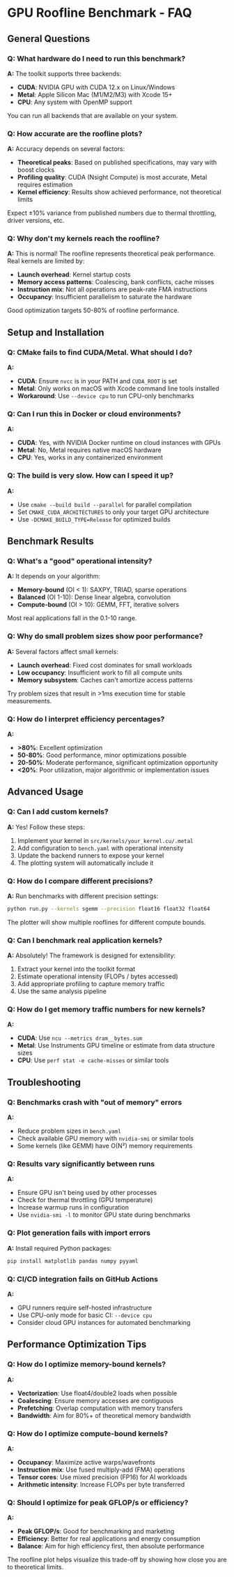 # GPU Roofline Benchmark - FAQ

## General Questions

### Q: What hardware do I need to run this benchmark?
**A:** The toolkit supports three backends:
- **CUDA**: NVIDIA GPU with CUDA 12.x on Linux/Windows
- **Metal**: Apple Silicon Mac (M1/M2/M3) with Xcode 15+
- **CPU**: Any system with OpenMP support

You can run all backends that are available on your system.

### Q: How accurate are the roofline plots?
**A:** Accuracy depends on several factors:
- **Theoretical peaks**: Based on published specifications, may vary with boost clocks
- **Profiling quality**: CUDA (Nsight Compute) is most accurate, Metal requires estimation
- **Kernel efficiency**: Results show achieved performance, not theoretical limits

Expect ±10% variance from published numbers due to thermal throttling, driver versions, etc.

### Q: Why don't my kernels reach the roofline?
**A:** This is normal! The roofline represents theoretical peak performance. Real kernels are limited by:
- **Launch overhead**: Kernel startup costs
- **Memory access patterns**: Coalescing, bank conflicts, cache misses
- **Instruction mix**: Not all operations are peak-rate FMA instructions
- **Occupancy**: Insufficient parallelism to saturate the hardware

Good optimization targets 50-80% of roofline performance.

## Setup and Installation

### Q: CMake fails to find CUDA/Metal. What should I do?
**A:** 
- **CUDA**: Ensure `nvcc` is in your PATH and `CUDA_ROOT` is set
- **Metal**: Only works on macOS with Xcode command line tools installed
- **Workaround**: Use `--device cpu` to run CPU-only benchmarks

### Q: Can I run this in Docker or cloud environments?
**A:** 
- **CUDA**: Yes, with NVIDIA Docker runtime on cloud instances with GPUs
- **Metal**: No, Metal requires native macOS hardware
- **CPU**: Yes, works in any containerized environment

### Q: The build is very slow. How can I speed it up?
**A:**
- Use `cmake --build build --parallel` for parallel compilation
- Set `CMAKE_CUDA_ARCHITECTURES` to only your target GPU architecture
- Use `-DCMAKE_BUILD_TYPE=Release` for optimized builds

## Benchmark Results

### Q: What's a "good" operational intensity?
**A:** It depends on your algorithm:
- **Memory-bound** (OI < 1): SAXPY, TRIAD, sparse operations
- **Balanced** (OI 1-10): Dense linear algebra, convolution
- **Compute-bound** (OI > 10): GEMM, FFT, iterative solvers

Most real applications fall in the 0.1-10 range.

### Q: Why do small problem sizes show poor performance?
**A:** Several factors affect small kernels:
- **Launch overhead**: Fixed cost dominates for small workloads
- **Low occupancy**: Insufficient work to fill all compute units
- **Memory subsystem**: Caches can't amortize access patterns

Try problem sizes that result in >1ms execution time for stable measurements.

### Q: How do I interpret efficiency percentages?
**A:**
- **>80%**: Excellent optimization
- **50-80%**: Good performance, minor optimizations possible
- **20-50%**: Moderate performance, significant optimization opportunity
- **<20%**: Poor utilization, major algorithmic or implementation issues

## Advanced Usage

### Q: Can I add custom kernels?
**A:** Yes! Follow these steps:
1. Implement your kernel in `src/kernels/your_kernel.cu/.metal`
2. Add configuration to `bench.yaml` with operational intensity
3. Update the backend runners to expose your kernel
4. The plotting system will automatically include it

### Q: How do I compare different precisions?
**A:** Run benchmarks with different precision settings:
```bash
python run.py --kernels sgemm --precision float16 float32 float64
```

The plotter will show multiple rooflines for different compute bounds.

### Q: Can I benchmark real application kernels?
**A:** Absolutely! The framework is designed for extensibility:
1. Extract your kernel into the toolkit format
2. Estimate operational intensity (FLOPs / bytes accessed)
3. Add appropriate profiling to capture memory traffic
4. Use the same analysis pipeline

### Q: How do I get memory traffic numbers for new kernels?
**A:**
- **CUDA**: Use `ncu --metrics dram__bytes.sum`
- **Metal**: Use Instruments GPU timeline or estimate from data structure sizes
- **CPU**: Use `perf stat -e cache-misses` or similar tools

## Troubleshooting

### Q: Benchmarks crash with "out of memory" errors
**A:** 
- Reduce problem sizes in `bench.yaml`
- Check available GPU memory with `nvidia-smi` or similar tools
- Some kernels (like GEMM) have O(N²) memory requirements

### Q: Results vary significantly between runs
**A:**
- Ensure GPU isn't being used by other processes
- Check for thermal throttling (GPU temperature)
- Increase warmup runs in configuration
- Use `nvidia-smi -l` to monitor GPU state during benchmarks

### Q: Plot generation fails with import errors
**A:** Install required Python packages:
```bash
pip install matplotlib pandas numpy pyyaml
```

### Q: CI/CD integration fails on GitHub Actions
**A:**
- GPU runners require self-hosted infrastructure
- Use CPU-only mode for basic CI: `--device cpu`
- Consider cloud GPU instances for automated benchmarking

## Performance Optimization Tips

### Q: How do I optimize memory-bound kernels?
**A:**
- **Vectorization**: Use float4/double2 loads when possible
- **Coalescing**: Ensure memory accesses are contiguous
- **Prefetching**: Overlap computation with memory transfers
- **Bandwidth**: Aim for 80%+ of theoretical memory bandwidth

### Q: How do I optimize compute-bound kernels?
**A:**
- **Occupancy**: Maximize active warps/wavefronts
- **Instruction mix**: Use fused multiply-add (FMA) operations
- **Tensor cores**: Use mixed precision (FP16) for AI workloads
- **Arithmetic intensity**: Increase FLOPs per byte transferred

### Q: Should I optimize for peak GFLOP/s or efficiency?
**A:** 
- **Peak GFLOP/s**: Good for benchmarking and marketing
- **Efficiency**: Better for real applications and energy consumption
- **Balance**: Aim for high efficiency first, then absolute performance

The roofline plot helps visualize this trade-off by showing how close you are to theoretical limits.